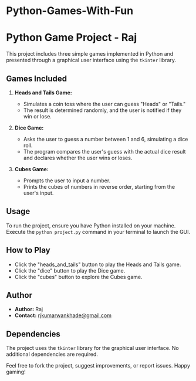 # Python-Games-With-Fun
# Python Game Project - Raj

This project includes three simple games implemented in Python and presented through a graphical user interface using the `tkinter` library.

## Games Included

1. **Heads and Tails Game:**
   - Simulates a coin toss where the user can guess "Heads" or "Tails."
   - The result is determined randomly, and the user is notified if they win or lose.

2. **Dice Game:**
   - Asks the user to guess a number between 1 and 6, simulating a dice roll.
   - The program compares the user's guess with the actual dice result and declares whether the user wins or loses.

3. **Cubes Game:**
   - Prompts the user to input a number.
   - Prints the cubes of numbers in reverse order, starting from the user's input.

## Usage

To run the project, ensure you have Python installed on your machine. Execute the `python project.py` command in your terminal to launch the GUI.

## How to Play

- Click the "heads_and_tails" button to play the Heads and Tails game.
- Click the "dice" button to play the Dice game.
- Click the "cubes" button to explore the Cubes game.

## Author

- **Author:** Raj
- **Contact:** rjkumarwankhade@gmail.com

## Dependencies

The project uses the `tkinter` library for the graphical user interface. No additional dependencies are required.


Feel free to fork the project, suggest improvements, or report issues. Happy gaming!
